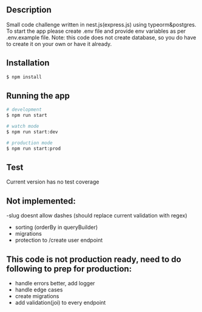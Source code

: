 ## Description
Small code challenge written in nest.js(express.js) using typeorm&postgres. To start the app please create .env file and provide env variables as per .env.example file. Note: this code does not create database, so you do have to create it on your own or have it already.

## Installation

```bash
$ npm install
```

## Running the app

```bash
# development
$ npm run start

# watch mode
$ npm run start:dev

# production mode
$ npm run start:prod
```

## Test

Current version has no test coverage


## Not implemented:
-slug doesnt allow dashes (should replace  current validation with regex)
- sorting (orderBy in queryBuilder)
- migrations
- protection to /create user endpoint

## This code is not production ready, need to do following to prep for production:
- handle errors better, add logger
- handle edge cases
- create migrations
- add validation(joi) to every endpoint
